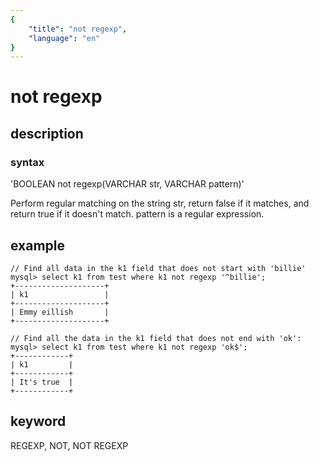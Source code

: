```yaml
---
{
    "title": "not regexp",
    "language": "en"
}
---
```


<!-- 
licensed to the apache software foundation (asf) under one
or more contributor license agreements.  see the notice file
distributed with this work for additional information
regarding copyright ownership.  the asf licenses this file
to you under the apache license, version 2.0 (the
"license"); you may not use this file except in compliance
with the license.  you may obtain a copy of the license at

  http://www.apache.org/licenses/license-2.0

unless required by applicable law or agreed to in writing,
software distributed under the license is distributed on an
"as is" basis, without warranties or conditions of any
kind, either express or implied.  see the license for the
specific language governing permissions and limitations
under the license.
-->

# not regexp
## description
### syntax

'BOOLEAN not regexp(VARCHAR str, VARCHAR pattern)'

Perform regular matching on the string str, return false if it matches, and return true if it doesn't match. pattern is a regular expression.

## example

```
// Find all data in the k1 field that does not start with 'billie'
mysql> select k1 from test where k1 not regexp '^billie';
+--------------------+
| k1                 |
+--------------------+
| Emmy eillish       |
+--------------------+

// Find all the data in the k1 field that does not end with 'ok':
mysql> select k1 from test where k1 not regexp 'ok$';
+------------+
| k1         |
+------------+
| It's true  |
+------------+
```

## keyword
REGEXP, NOT, NOT REGEXP
